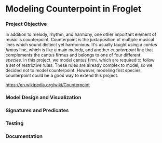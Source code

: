 # Modeling Counterpoint in Froglet

### Project Objective

In addition to melody, rhythm, and harmony, one other important element of music is counterpoint. Counterpoint is the juxtaposition of multiple musical lines which sound distinct yet harmonious. It's usually taught using a *cantus firmus* line, which is like a main melody, and another *counterpoint* line that complements the cantus firmus and belongs to one of four different *species*. In this project, we model cantus firmi, which are required to follow a set of restrictive rules. These rules are already complex to model, so we decided not to model counterpoint. However, modeling first species counterpoint could be a good way to extend this project.

https://en.wikipedia.org/wiki/Counterpoint

### Model Design and Visualization

### Signatures and Predicates

### Testing

### Documentation

